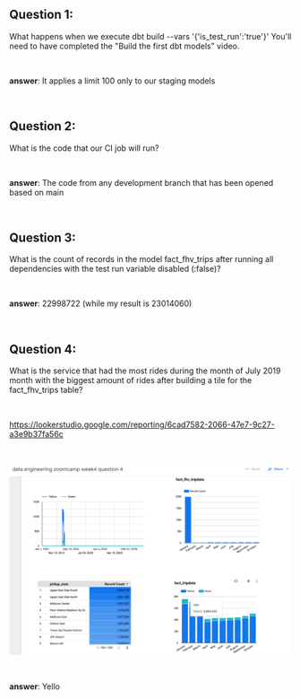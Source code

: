 
## Question 1: 

What happens when we execute dbt build --vars '{'is_test_run':'true'}' You'll need to have completed the "Build the first dbt models" video.


<br>

**answer**: It applies a limit 100 only to our staging models

<br>

## Question 2: 

What is the code that our CI job will run?

<br>

**answer**: The code from any development branch that has been opened based on main

<br>

## Question 3:

What is the count of records in the model fact_fhv_trips after running all dependencies with the test run variable disabled (:false)?

<br>

**answer**: 22998722 (while my result is 23014060)

<br>

## Question 4:

What is the service that had the most rides during the month of July 2019 month with the biggest amount of rides after building a tile for the fact_fhv_trips table?

<br>

https://lookerstudio.google.com/reporting/6cad7582-2066-47e7-9c27-a3e9b37fa56c

<br>

![answer 4](./answer4.png)


<br>

**answer**: Yello

<br>

<br>
